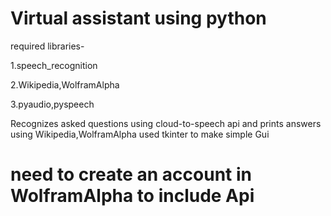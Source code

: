 # Virtual assistant using python
required libraries-

1.speech_recognition

2.Wikipedia,WolframAlpha

3.pyaudio,pyspeech

Recognizes asked questions using cloud-to-speech api  and prints answers using Wikipedia,WolframAlpha
used tkinter to make simple Gui

# need to create an account in WolframAlpha to include Api
